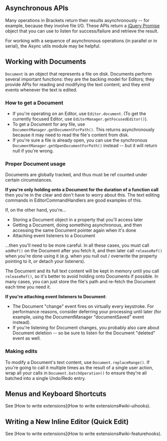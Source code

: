 ## Asynchronous APIs ##

Many operations in Brackets return their results asynchronously -- for example, because they involve file I/O. These APIs return a [jQuery Promise](http://api.jquery.com/Types/#Promise) object that you can use to listen for success/failure and retrieve the result.

For working with a sequence of asynchronous operations (in parallel or in serial), the Async utils module may be helpful.

## Working with Documents ##

```Document``` is an object that represents a file on disk. Documents perform several important functions: they are the backing model for Editors; they provide APIs for reading and modifying the text content; and they emit events whenever the text is edited.

### How to get a Document ###

* If you're operating on an Editor, use ```Editor.document```.  (To get the currently focused Editor, use ```EditorManager.getFocusedEditor()```).
* To get a Document for any file, use ```DocumentManager.getDocumentForPath()```. This returns asynchronously because it may need to read the file's content from disk.
* If you're sure a file is already open, you can use the synchronous ```DocumentManager.getOpenDocumentForPath()``` instead -- but it will return null if you're wrong.

### Proper Document usage ###

Documents are globally tracked, and thus must be ref counted under certain circumstances.

**If you're only holding onto a Document for the duration of a function call** then you're in the clear and don't have to worry about this.  The text editing commands in EditorCommandHandlers are good examples of this.

If, on the other hand, you're...
* Storing a Document object in a property that you'll access later
* Getting a Document, doing something asynchronous, and then accessing the same Document pointer again when it's done
* Attaching event listeners to a Document

...then you'll need to be more careful. In all these cases, you must call ```addRef()``` on the Document after you fetch it, and then later call ```releaseRef()``` when you're done using it (e.g. when you null out / overwrite the property pointing to it, or detach your listeners).

The Document and its full text content will be kept in memory until you call ```releaseRef()```, so it's better to avoid holding onto Documents if possible. In many cases, you can just store the file's path and re-fetch the Document each time you need it.

**If you're attaching event listeners to Document**:
* The Document "change" event fires on virtually every keystroke. For performance reasons, consider deferring your processing until later (for example, using the DocumentManager "documentSaved" event instead).
* If you're listening for Document changes, you probably also care about Document deletion -- so be sure to listen for the Document "deleted" event as well.

### Making edits ###

To modify a Document's text content, use ```Document.replaceRange()```. If you're going to call it multiple times as the result of a single user action, wrap all your calls in ```Document.batchOperation()``` to ensure they're all batched into a single Undo/Redo entry.


## Menus and Keyboard Shortcuts ##

See [How to write extensions](How to write extensions#wiki-uihooks).

## Writing a New Inline Editor (Quick Edit) ##

See [How to write extensions](How to write extensions#wiki-featurehooks).